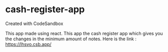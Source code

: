 # cash-register-app
Created with CodeSandbox

This app made using react. This app the cash register app which gives you the changes in the minimum amount of notes. Here is the link : https://lhsvo.csb.app/
